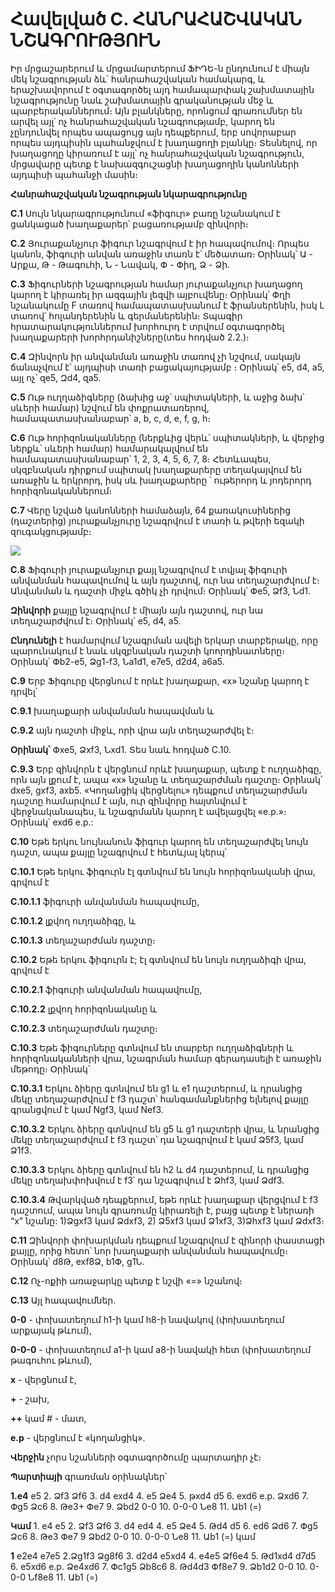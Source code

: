 # Հավելված С. ՀԱՆՐԱՀԱՇՎԱԿԱՆ ՆՇԱԳՐՈՒԹՅՈՒՆ

Իր մրցաշարերում և մրցամարտերում ՖԻԴԵ-ն ընդունում է միայն մեկ նշագրության ձև՝ հանրահաշվական համակարգ, և երաշխավորում է օգտագործել այդ համապարփակ շախմատային նշագրությունը նաև շախմատային գրականության մեջ և պարբերականներում։ Այն բլանկները, որոնցում գրառումներ են արվել այլ՝ ոչ հանրահաշվական նշագրությամբ, կարող են չընդունվել որպես ապացույց այն դեպքերում, երբ սովորաբար որպես այդպիսին պահանջվում է խաղացողի բլանկը։ Տեսնելով, որ խաղացողը կիրառում է այլ՝ ոչ հանրահաշվական նշագրություն, մրցավարը պետք է նախազգուշացնի խաղացողին կանոնների այդպիսի պահանջի մասին։

**Հանրահաշվական նշագրության նկարագրությունը**

**С.1** Սույն նկարագրությունում «ֆիգուր» բառը նշանակում է ցանկացած խաղաքարեր՝ բացառությամբ զինվորի։

**С.2** Յուրաքանչյուր ֆիգուր նշագրվում է իր հապավումով։ Որպես կանոն, ֆիգուրի անվան առաջին տառն է՝ մեծատառ։ Օրինակ՝ Ա - Արքա, Թ - Թագուհի, Ն - Նավակ, Փ - Փիղ, Ձ - Ձի.

**С.3** Ֆիգուրների նշագրության համար յուրաքանչյուր խաղացող կարող է կիրառել իր ազգային լեզվի այբուվենը։ Օրինակ՝ Փղի նշանակումը F տառով համապատասխանում է ֆրանսերենին, իսկ L տառով՝ հոլանդերենին և գերմաներենին։ Տպագիր հրատարակություններում խորհուրդ է տրվում օգտագործել խաղաքարերի խորհրդանիշները(տես հոդված 2․2․)։

**С.4** Զինվորն իր անվանման առաջին տառով չի նշվում, սակայն ճանաչվում է՝ այդպիսի տառի բացակայությամբ ։ Օրինակ՝ e5, d4, a5, այլ ոչ՝ զe5, Զd4, զa5.

**С.5** Ութ ուղղաձիգները (ձախից աջ՝ սպիտակների, և աջից ձախ՝ սևերի համար) նշվում են փոքրատառերով, համապատասխանաբար՝ a, b, c, d, e, f, g, h։

**С.6** Ութ հորիզոնականները (ներքևից վերև՝ սպիտակների, և վերջից ներքև՝ սևերի համար) համարակալվում են համապատասխանաբար՝ 1, 2, 3, 4, 5, 6, 7, 8։ Հետևապես, սկզբնական դիրքում սպիտակ խաղաքարերը տեղակայվում են առաջին և երկրորդ, իսկ սև խաղաքարերը ՝ ութերորդ և յոդերորդ հորիզոնականներում։

**С.7** Վերը նշված կանոնների համաձայն, 64 քառակուսիներից (դաշտերից) յուրաքանչյուրը նշագրվում է տառի և թվերի եզակի զուգակցությամբ։

![](../../images/fields.jpg)

**С.8** Ֆիգուրի յուրաքանչյուր քայլ նշագրվում է տվյալ ֆիգուրի անվանման հապավումով և այն դաշտով, ուր նա տեղաշարժվում է։ Անվանման և դաշտի միջև գծիկ չի դրվում։ Օրինակ՝ Փe5, Ձf3, Նd1.

**Զինվորի** քայլը նշագրվում է միայն այն դաշտով, ուր նա տեղաշարժվում է։ Օրինակ՝ e5, d4, a5.

**Ընդունելի** է համարվում նշագրման ավելի երկար տարբերակը, որը պարունակում է նաև սկզբնական դաշտի կոորդինատները։ Օրինակ՝ Փb2-e5, Ձg1-f3, Նa1d1, e7e5, d2d4, a6a5.

**С.9** Երբ Ֆիգուրը վերցնում է որևէ խաղաքար, «x» նշանը կարող է դրվել՝

**С.9.1** խաղաքարի անվանման հապավման և

**С.9.2** այն դաշտի միջև, որի վրա այն տեղաշարժվել է։

**Օրինակ՝** Փхе5, Ձхf3, Նхd1. Տես նաև հոդված С.10.

**С.9.3** Երբ զինվորն է վերցնում որևէ խաղաքար, պետք է ուղղաձիգը, որն այն լքում է, ապա «х» նշանը և տեղաշարժման դաշտը։ Օրինակ՝ dxe5, gxf3, axb5. «Կողանցիկ վերցնելու» դեպքում տեղաշարժման դաշտը համարվում է այն, ուր զինվորը հայտնվում է վերջնականապես, և նշագրմանն կարող է ավելացվել «е.р.»։ Օրինակ՝ exd6 e.p.:

**С.10** Եթե երկու նույնանուն ֆիգուր կարող են տեղաշարժվել նույն դաշտ, ապա քայլը նշագրվում է հետևյալ կերպ՝

**С.10.1** Եթե երկու ֆիգուրն էլ գտնվում են նույն հորիզոնականի վրա, գրվում է

**С.10.1.1** ֆիգուրի անվանման հապավումը,

**С.10.1.2** լքվող ուղղաձիգը, և

**С.10.1.3** տեղաշարժման դաշտը։

**С.10.2** Եթե երկու ֆիգուրն է; էլ գտնվում են նույն ուղղաձիգի վրա, գրվում է

**С.10.2.1** ֆիգուրի անվանման հապավումը,

**С.10.2.2** լքվող հորիզոնականը և

**С.10.2.3** տեղաշարժման դաշտը։

**С.10.3** Եթե ֆիգուրները գտնվում են տարբեր ուղղաձիգների և հորիզոնականների վրա, նշագրման համար գերադասելի է առաջին մեթոդը։ Օրինակ՝

**С.10.3.1** Երկու ձիերը գտնվում են g1 և e1 դաշտերում, և դրանցից մեկը տեղաշարժվում է f3 դաշտ՝ հանգամանքներից ելնելով քայլը գրանցվում է կամ Ngf3, կամ Nef3.

**С.10.3.2** Երկու ձիերը գտնվում են g5 և g1 դաշտերի վրա, և նրանցից մեկը տեղաշարժվում է f3 դաշտ՝ դա նշագրվում է կամ Ձ5f3, կամ Ձ1f3.

**С.10.3.3** Երկու ձիերը գտնվում են h2 և d4 դաշտերում, և դրանցից մեկը տեղախփոխվում է f3՝ դա նշագրվում է Ձhf3, կամ Ձdf3.

**С.10.3.4** Թվարկված դեպքերում, եթե որևէ խաղաքար վերցվում է f3 դաշտում, ապա նույն գրառումը կիրառելի է, բայց պետք է ներառի “х” նշանը: 1)Ձgxf3 կամ Ձdxf3, 2) Ձ5xf3 կամ Ձ1xf3, 3)Ձhxf3 կամ Ձdxf3։

**С.11** Զինվորի փոխարկման դեպքում նշագրվում է զինորի փաստացի քայլը, որից հետո՝ նոր խաղաքարի անվանման հապավումը։ Օրինակ՝ d8Թ, exf8Ձ, b1Փ, g1Ն.

**С.12** Ոչ-ոքիի առաջարկը պետք է նշվի «=» նշանով։

**С.13** Այլ հապավումներ․

**0-0** - փոխատեղում h1-ի կամ h8-ի նավակով (փոխատեղում արքայակ թևում),

**0-0-0** - փոխատեղում а1-ի կամ а8-ի նավակի հետ (փոխատեղում թագուհու թևում),

**х** - վերցնում է,

**+** - շախ,

**++** կամ # - մատ,

**е.р** - վերցնում է «կողանցիկ».

**Վերջին** չորս նշանների օգտագործումը պարտադիր չէ։

**Պարտիայի** գրառման օրինակներ՝

**1.e4** e5 2. Ձf3 Ձf6 3. d4 exd4 4. e5 Ձe4 5. թxd4 d5 6. exd6 e.p. Ձxd6 7. Փg5 Ձc6 8. Թe3+ Փe7 9. Ձbd2 0-0 10. 0-0-0 Նe8 11. Աb1 (=)

**Կամ** 1. e4 e5 2. Ձf3 Ձf6 3. d4 ed4 4. e5 Ձe4 5. Թd4 d5 6. ed6 Ձd6 7. Փg5 Ձc6 8. Թe3 Փe7 9 Ձbd2 0-0 10. 0-0-0 Նe8 11. Աb1 (=) կամ

**1** e2e4 e7e5 2.Ձg1f3 Ձg8f6 3. d2d4 e5xd4 4. e4e5 Ձf6e4 5. Թd1xd4 d7d5 6. e5xd6 e.p. Ձe4xd6 7. Փc1g5 Ձb8c6 8. Թd4d3 Փf8e7 9. Ձb1d2 0-0 10. 0-0-0 Նf8e8 11. Աb1 (=)

